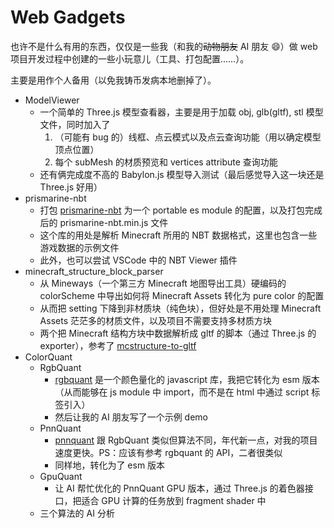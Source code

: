 # Web Gadgets
也许不是什么有用的东西，仅仅是一些我（和我的~~动物朋友~~ AI 朋友 :smile:）做 web 项目开发过程中创建的一些小玩意儿（工具、打包配置……）。

主要是用作个人备用（以免我铸币发病本地删掉了）。

- ModelViewer
  - 一个简单的 Three.js 模型查看器，主要是用于加载 obj, glb(gltf), stl 模型文件，同时加入了
    1. （可能有 bug 的）线框、点云模式以及点云查询功能（用以确定模型顶点位置）
    2. 每个 subMesh 的材质预览和 vertices attribute 查询功能
  - 还有俩完成度不高的 Babylon.js 模型导入测试（最后感觉导入这一块还是 Three.js 好用）
- prismarine-nbt
  - 打包 [prismarine-nbt](https://github.com/PrismarineJS/prismarine-nbt) 为一个 portable es module 的配置，以及打包完成后的 prismarine-nbt.min.js 文件
  - 这个库的用处是解析 Minecraft 所用的 NBT 数据格式，这里也包含一些游戏数据的示例文件
  - 此外，也可以尝试 VSCode 中的 NBT Viewer 插件
- minecraft_structure_block_parser
  - 从 Mineways（一个第三方 Minecraft 地图导出工具）硬编码的 colorScheme 中导出如何将 Minecraft Assets 转化为 pure color 的配置
  - 从而把 setting 下降到非材质块（纯色块），但好处是不用处理 Minecraft Assets 茫茫多的材质文件，以及项目不需要支持多材质方块
  - 两个把 Minecraft 结构方块中数据解析成 gltf 的脚本（通过 Three.js 的 exporter），参考了 [mcstructure-to-gltf](https://github.com/notcacti/mcstructure-to-gltf)
- ColorQuant
  - RgbQuant
    - [rgbquant](https://github.com/leeoniya/RgbQuant.js/tree/master) 是一个颜色量化的 javascript 库，我把它转化为 esm 版本（从而能够在 js module 中 import，而不是在 html 中通过 script 标签引入）
    - 然后让我的 AI 朋友写了一个示例 demo
  - PnnQuant
    - [pnnquant](https://github.com/mcychan/PnnQuant.js) 跟 RgbQuant 类似但算法不同，年代新一点，对我的项目速度更快。PS：应该有参考 rgbquant 的 API，二者很类似
    - 同样地，转化为了 esm 版本
  - GpuQuant
    - 让 AI 帮忙优化的 PnnQuant GPU 版本，通过 Three.js 的着色器接口，把适合 GPU 计算的任务放到 fragment shader 中
  - 三个算法的 AI 分析

